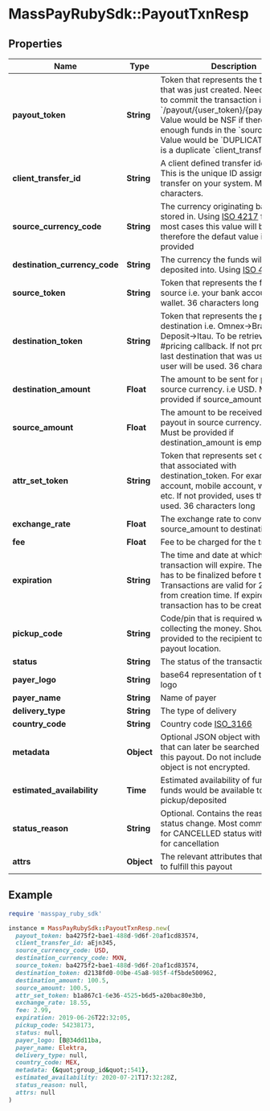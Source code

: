 # MassPayRubySdk::PayoutTxnResp

## Properties

| Name | Type | Description | Notes |
| ---- | ---- | ----------- | ----- |
| **payout_token** | **String** | Token that represents the transaction that was just created. Need to be used to commit the transaction in &#x60;/payout/{user_token}/{payout_token}&#x60;. Value would be NSF if there are not enough funds in the &#x60;source_token&#x60;. Value would be &#x60;DUPLICATE&#x60; if there is a duplicate &#x60;client_transfer_id&#x60;. |  |
| **client_transfer_id** | **String** | A client defined transfer identifier. This is the unique ID assigned to the transfer on your system. Max 50 characters. |  |
| **source_currency_code** | **String** | The currency originating balance is stored in. Using [ISO 4217](https://en.wikipedia.org/wiki/ISO_4217) format. In most cases this value will be USD, and therefore the defaut value if none is provided |  |
| **destination_currency_code** | **String** | The currency the funds will be deposited into. Using [ISO 4217](https://en.wikipedia.org/wiki/ISO_4217) format |  |
| **source_token** | **String** | Token that represents the funding source i.e. your bank account, user&#39;s wallet. 36 characters long |  |
| **destination_token** | **String** | Token that represents the payout destination i.e. Omnex-&gt;Brazil-&gt;Bank Deposit-&gt;Itau. To be retrieved from the #pricing callback. If not provided, the last destination that was used for this user will be used. 36 characters long |  |
| **destination_amount** | **Float** | The amount to be sent for payout in source currency. i.e USD. Must be provided if source_amount is empty |  |
| **source_amount** | **Float** | The amount to be received by the payout in source currency. i.e USD. Must be provided if destination_amount is empty |  |
| **attr_set_token** | **String** | Token that represents set of attributes that associated with destination_token. For example, bank account, mobile account, wallet id, etc. If not provided, uses the last one used. 36 characters long |  |
| **exchange_rate** | **Float** | The exchange rate to convert source_amount to destination_amount |  |
| **fee** | **Float** | Fee to be charged for the transaction |  |
| **expiration** | **String** | The time and date at which the transaction will expire. The transaction has to be finalized before this time. Transactions are valid for 2 minutes from creation time. If expired, a new transaction has to be created. |  |
| **pickup_code** | **String** | Code/pin that is required when collecting the money. Should be provided to the recipient to present to payout location. |  |
| **status** | **String** | The status of the transaction |  |
| **payer_logo** | **String** | base64 representation of the payer logo | [optional] |
| **payer_name** | **String** | Name of payer |  |
| **delivery_type** | **String** | The type of delivery |  |
| **country_code** | **String** | Country code [ISO_3166](https://en.wikipedia.org/wiki/ISO_3166-1_alpha-3) |  |
| **metadata** | **Object** | Optional JSON object with attributes that can later be searched to locate this payout. Do not include PII as this object is not encrypted. | [optional] |
| **estimated_availability** | **Time** | Estimated availability of funds. When funds would be available to pickup/deposited |  |
| **status_reason** | **String** | Optional. Contains the reason for the status change. Most commonly used for CANCELLED status with the reason for cancellation | [optional] |
| **attrs** | **Object** | The relevant attributes that were used to fulfill this payout | [optional] |

## Example

```ruby
require 'masspay_ruby_sdk'

instance = MassPayRubySdk::PayoutTxnResp.new(
  payout_token: ba4275f2-bae1-488d-9d6f-20af1cd83574,
  client_transfer_id: aEjn345,
  source_currency_code: USD,
  destination_currency_code: MXN,
  source_token: ba4275f2-bae1-488d-9d6f-20af1cd83574,
  destination_token: d2138fd0-00be-45a8-985f-4f5bde500962,
  destination_amount: 100.5,
  source_amount: 100.5,
  attr_set_token: b1a867c1-6e36-4525-b6d5-a20bac80e3b0,
  exchange_rate: 18.55,
  fee: 2.99,
  expiration: 2019-06-26T22:32:05,
  pickup_code: 54238173,
  status: null,
  payer_logo: [B@34dd11ba,
  payer_name: Elektra,
  delivery_type: null,
  country_code: MEX,
  metadata: {&quot;group_id&quot;:541},
  estimated_availability: 2020-07-21T17:32:28Z,
  status_reason: null,
  attrs: null
)
```


